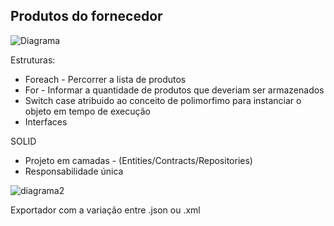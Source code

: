 ## Produtos do fornecedor

![Diagrama](https://github.com/talvaneramos/programaFornecedor/assets/69480959/7a2f234b-039c-4c2b-bea1-7f51f5104050)

Estruturas:
+ Foreach - Percorrer a lista de produtos
+ For -  Informar a quantidade de produtos que deveriam ser armazenados
+ Switch case atribuido ao conceito de polimorfimo para instanciar o objeto em tempo de execução
+ Interfaces

SOLID
+ Projeto em camadas - (Entities/Contracts/Repositories)
+ Responsabilidade única

![diagrama2](https://github.com/talvaneramos/primeiro_programa/assets/69480959/1605b86d-923a-427e-973b-b7716e31ee00)


Exportador com a variação entre .json ou .xml
